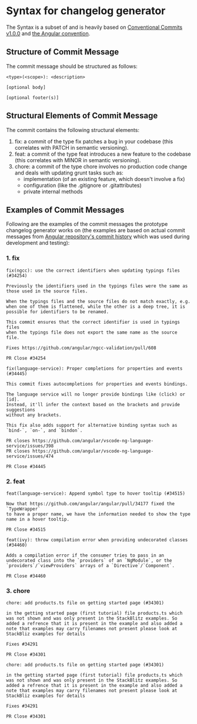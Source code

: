 # Syntax for changelog generator
The Syntax is a subset of and is heavily based on [Conventional Commits v1.0.0](https://www.conventionalcommits.org/en/v1.0.0/) and [the Angular convention](https://github.com/angular/angular/blob/22b96b9/CONTRIBUTING.md#-commit-message-guidelines).

## Structure of Commit Message
The commit message should be structured as follows:
```
<type>(<scope>): <description>

[optional body]

[optional footer(s)]
```
## Structural Elements of Commit Message
The commit contains the following structural elements:
1. fix: a commit of the type fix patches a bug in your codebase (this correlates with PATCH in semantic versioning).
2. feat: a commit of the type feat introduces a new feature to the codebase (this correlates with MINOR in semantic versioning).
3. chore: a commit of the type chore involves no production code change and deals with updating grunt tasks such as:
    * implementation (of an existing feature, which doesn't involve a fix)
    * configuration (like the .gitignore or .gitattributes)
    * private internal methods

## Examples of Commit Messages
Following are the examples of the commit messages the prototype changelog generator works on \(the examples are based on actual commit messages from [Angular repository's commit history](https://github.com/angular/angular/commits/master) which was used during development and testing\):
### 1. fix
```
fix(ngcc): use the correct identifiers when updating typings files (#34254)

Previously the identifiers used in the typings files were the same as
those used in the source files.

When the typings files and the source files do not match exactly, e.g.
when one of them is flattened, while the other is a deep tree, it is
possible for identifiers to be renamed.

This commit ensures that the correct identifier is used in typings files
when the typings file does not export the same name as the source file.

Fixes https://github.com/angular/ngcc-validation/pull/608

PR Close #34254
```
```
fix(language-service): Proper completions for properties and events (#34445)

This commit fixes autocompletions for properties and events bindings.

The language service will no longer provide bindings like (click) or [id].
Instead, it'll infer the context based on the brackets and provide suggestions
without any brackets.

This fix also adds support for alternative binding syntax such as
`bind-`, `on-`, and `bindon`.

PR closes https://github.com/angular/vscode-ng-language-service/issues/398
PR closes https://github.com/angular/vscode-ng-language-service/issues/474

PR Close #34445
```
### 2. feat
```
feat(language-service): Append symbol type to hover tooltip (#34515)

Now that https://github.com/angular/angular/pull/34177 fixed the `TypeWrapper`
to have a proper name, we have the information needed to show the type
name in a hover tooltip.

PR Close #34515
```
```
feat(ivy): throw compilation error when providing undecorated classes (#34460)

Adds a compilation error if the consumer tries to pass in an undecorated class into the `providers` of an `NgModule`, or the `providers`/`viewProviders` arrays of a `Directive`/`Component`.

PR Close #34460
```
### 3. chore
```
chore: add products.ts file on getting started page (#34301)

in the getting started page (first tutorial) file products.ts which was not shown and was only present in the StackBlitz examples. So added a refrence that it is present in the example and also added a note that examples may carry filenames not present please look at StackBliz examples for details

Fixes #34291

PR Close #34301
```
```
chore: add products.ts file on getting started page (#34301)

in the getting started page (first tutorial) file products.ts which was not shown and was only present in the StackBlitz examples. So added a refrence that it is present in the example and also added a note that examples may carry filenames not present please look at StackBliz examples for details

Fixes #34291

PR Close #34301
```
